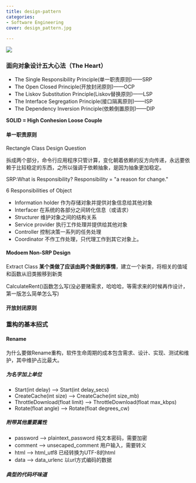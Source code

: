 ```yaml
---
title: design-pattern
categories:
- Software Engineering
cover: design_pattern.jpg
  
---
```


![](design_pattern.jpg)

### 面向对象设计五大心法（The Heart）

- The Single Responsibility Principle(单一职责原则)——SRP
- The Open Closed Principle(开放封闭原则)——OCP
- The Liskov Substitution Principle(Liskov替换原则)——LSP
- The Interface Segregation Principle(接口隔离原则)——ISP
- The Dependency Inversion Principle(依赖倒置原则)——DIP



**SOLID = High Conhesion Loose Couple**




#### 单一职责原则

Rectangle Class Design Question

拆成两个部分，命令行应用程序只管计算，变化朝着依赖的反方向传递，永远要依赖于比较稳定的东西，之所以强调于依赖抽象，是因为抽象更加稳定。

SRP:What is Responsibility?
Responsibility = "a reason for change."


6 Responsibilities of Object
- Information holder
作为存储对象并提供对象信息给其他对象
- Interfacer
在系统的各部分之间转化信息（或请求）
- Structurer
维护对象之间的结构关系
- Service provider
执行工作处理并提供给其他对象
- Controller
控制决策一系列的任务处理
- Coordinator
不作工作处理，只代理工作到其它对象上。

#### Modoem Non-SRP Design

Extract Class
**某个类做了应该由两个类做的事情**，建立一个新类，将相关的值域和函数从旧类搬移到新类


CalculateRent()函数怎么写(没必要赌需求，哈哈哈，等需求来的时候再作设计，第一版怎么简单怎么写)





#### 开放封闭原则


### 重构的基本招式

#### Rename
为什么要做Rename重构，软件生命周期的成本包含需求、设计、实现、测试和维护，其中维护占比最大。

##### 为名字加上单位
- Start(int delay) --> Start(int delay_secs)
- CreateCache(int size) --> CreateCache(int size_mb)
- ThrottleDownload(float limit) --> ThrottleDownload(float max_kbps)
- Rotate(float angle) --> Rotate(float degrees_cw)
##### 附带其他重要属性
- password --> plaintext_password 纯文本密码，需要加密
- comment --> unsecaped_comment 用户输入，需要转义
- html --> html_utf8 已经转换为UTF-8的html
- data --> data_urlenc 以url方式编码的数据 

##### 典型的代码坏味道
#### 


